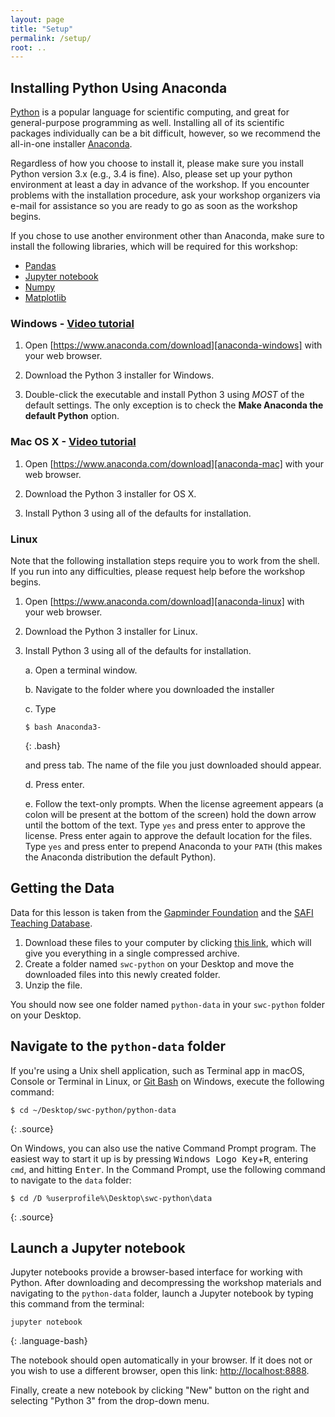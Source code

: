 ```yaml
---
layout: page
title: "Setup"
permalink: /setup/
root: ..
---
```


## Installing Python Using Anaconda

[Python][python] is a popular language for scientific computing, and great for
general-purpose programming as well. Installing all of its scientific packages
individually can be a bit difficult, however, so we recommend the all-in-one
installer [Anaconda][anaconda].

Regardless of how you choose to install it, please make sure you install Python
version 3.x (e.g., 3.4 is fine). Also, please set up your python environment at 
least a day in advance of the workshop.  If you encounter problems with the 
installation procedure, ask your workshop organizers via e-mail for assistance so
you are ready to go as soon as the workshop begins.

If you chose to use another environment other than Anaconda, make sure to install
the following libraries, which will be required for this workshop:
* [Pandas](http://pandas.pydata.org/)
* [Jupyter notebook](http://jupyter.org/)
* [Numpy](http://www.numpy.org/)
* [Matplotlib](http://matplotlib.org/)

### Windows - [Video tutorial][video-windows]

1. Open [https://www.anaconda.com/download][anaconda-windows]
   with your web browser.

2. Download the Python 3 installer for Windows.

3. Double-click the executable and install Python 3 using _MOST_ of the
   default settings. The only exception is to check the 
   **Make Anaconda the default Python** option.

### Mac OS X - [Video tutorial][video-mac]

1. Open [https://www.anaconda.com/download][anaconda-mac]
   with your web browser.

2. Download the Python 3 installer for OS X.

3. Install Python 3 using all of the defaults for installation.

### Linux

Note that the following installation steps require you to work from the shell. 
If you run into any difficulties, please request help before the workshop begins.

1.  Open [https://www.anaconda.com/download][anaconda-linux] with your web browser.

2.  Download the Python 3 installer for Linux.

3.  Install Python 3 using all of the defaults for installation.

    a.  Open a terminal window.

    b.  Navigate to the folder where you downloaded the installer

    c.  Type

    ~~~
    $ bash Anaconda3-
    ~~~
    {: .bash}

    and press tab.  The name of the file you just downloaded should appear.

    d.  Press enter.

    e.  Follow the text-only prompts.  When the license agreement appears (a colon
        will be present at the bottom of the screen) hold the down arrow until the 
        bottom of the text. Type `yes` and press enter to approve the license. Press 
        enter again to approve the default location for the files. Type `yes` and 
        press enter to prepend Anaconda to your `PATH` (this makes the Anaconda 
        distribution the default Python).

## Getting the Data

Data for this lesson is taken from the [Gapminder Foundation][gapminder-foundation]
and the [SAFI Teaching Database][safi-teaching-database].

1. Download these files to your computer by clicking [this link]({{page.root}}/files/python-data.zip), 
which will give you everything in a single compressed archive. 
2. Create a folder named `swc-python` on your Desktop and move the downloaded 
files into this newly created folder.
3. Unzip the file.

You should now see one folder named `python-data` in your `swc-python` folder on
your Desktop.

## Navigate to the `python-data` folder

If you're using a Unix shell application, such as Terminal app in macOS, Console or Terminal in
Linux, or [Git Bash](https://gitforwindows.org/) on Windows, execute the following command:

~~~
$ cd ~/Desktop/swc-python/python-data
~~~
{: .source}

On Windows, you can also use the native Command Prompt program.  The easiest way to start it up is by
pressing <kbd>Windows Logo Key</kbd>+<kbd>R</kbd>, entering `cmd`, and hitting <kbd>Enter</kbd>. In
the Command Prompt, use the following command to navigate to the `data` folder:
~~~
$ cd /D %userprofile%\Desktop\swc-python\data
~~~
{: .source}

## Launch a Jupyter notebook

Jupyter notebooks provide a browser-based interface for working with Python. After
downloading and decompressing the workshop materials and navigating to the
`python-data` folder, launch a Jupyter notebook by typing this command from the terminal:

~~~
jupyter notebook
~~~
{: .language-bash}

The notebook should open automatically in your browser. If it does not or you
wish to use a different browser, open this link: <http://localhost:8888>.

Finally, create a new notebook by clicking "New" button on the right and 
selecting "Python 3" from the drop-down menu.

[anaconda]: https://www.anaconda.com/
[anaconda-mac]: https://www.anaconda.com/download/#macos
[anaconda-linux]: https://www.anaconda.com/download/#linux
[anaconda-windows]: https://www.anaconda.com/download/#windows
[gapminder]: https://en.wikipedia.org/wiki/Gapminder_Foundation
[jupyter]: http://jupyter.org/
[python]: https://python.org
[video-mac]: https://www.youtube.com/watch?v=TcSAln46u9U
[video-windows]: https://www.youtube.com/watch?v=xxQ0mzZ8UvA
[gapminder-foundation]: https://en.wikipedia.org/wiki/Gapminder_Foundation
[safi-teaching-database]: https://figshare.com/articles/SAFI_Survey_Results/6262019
